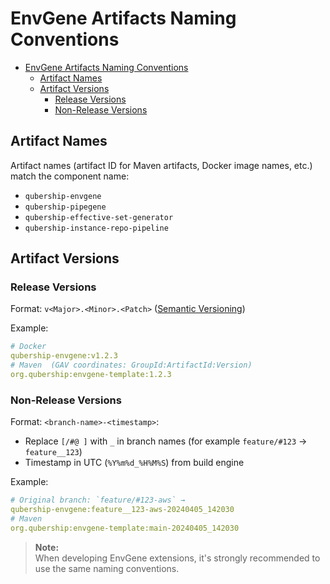 # EnvGene Artifacts Naming Conventions

- [EnvGene Artifacts Naming Conventions](#envgene-artifacts-naming-conventions)
  - [Artifact Names](#artifact-names)
  - [Artifact Versions](#artifact-versions)
    - [Release Versions](#release-versions)
    - [Non-Release Versions](#non-release-versions)

## Artifact Names

Artifact names (artifact ID for Maven artifacts, Docker image names, etc.) match the component name:

- `qubership-envgene`  
- `qubership-pipegene`  
- `qubership-effective-set-generator`  
- `qubership-instance-repo-pipeline`

## Artifact Versions

### Release Versions

Format: `v<Major>.<Minor>.<Patch>` ([Semantic Versioning](https://semver.org/))

Example:

```yaml  
# Docker  
qubership-envgene:v1.2.3
# Maven  (GAV coordinates: GroupId:ArtifactId:Version)
org.qubership:envgene-template:1.2.3  
```  

### Non-Release Versions

Format: `<branch-name>-<timestamp>`:

- Replace `[/#@ ]` with `_` in branch names (for example `feature/#123` → `feature__123`)
- Timestamp in UTC (`%Y%m%d_%H%M%S`) from build engine

Example:

```yaml  
# Original branch: `feature/#123-aws` →  
qubership-envgene:feature__123-aws-20240405_142030  
# Maven  
org.qubership:envgene-template:main-20240405_142030 
```  

> **Note:**  
> When developing EnvGene extensions, it's strongly recommended to use the same naming conventions.
